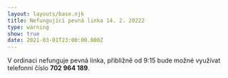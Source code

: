 ```yaml
---
layout: layouts/base.njk
title: Nefungující pevná linka 14. 2. 20222
type: warning
show: true
date: 2021-03-01T23:00:00.000Z
---
```

V ordinaci nefunguje pevná linka, přibližně od 9:15 bude možné využívat telefonní číslo **702 964 189**.
